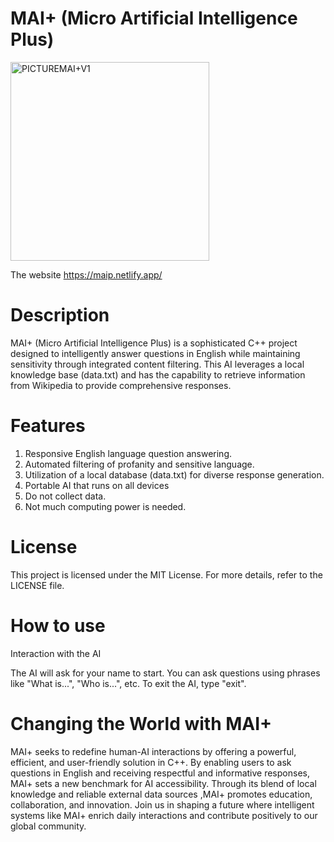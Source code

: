 # MAI+ (Micro Artificial Intelligence Plus)
<img width="318" alt="PICTUREMAI+V1" src="https://github.com/PENCILBLUE0/MAI/assets/165153091/bc598ec0-7f73-4249-a071-6aad58e6d4c7">

The website  https://maip.netlify.app/
# Description
MAI+ (Micro Artificial Intelligence Plus) is a sophisticated C++ project designed to intelligently answer questions in English while maintaining sensitivity through integrated content filtering. This AI leverages a local knowledge base (data.txt) and has the capability to retrieve information from Wikipedia to provide comprehensive responses.

# Features
1. Responsive English language question answering.
2. Automated filtering of profanity and sensitive language.
3. Utilization of a local database (data.txt) for diverse response generation.
4. Portable AI that runs on all devices
5. Do not collect data.
6. Not much computing power is needed.
# License
This project is licensed under the MIT License. For more details, refer to the LICENSE file.

# How to use

Interaction with the AI

The AI will ask for your name to start.
You can ask questions using phrases like "What is...", "Who is...", etc.
To exit the AI, type "exit".

# Changing the World with MAI+
MAI+ seeks to redefine human-AI interactions by offering a powerful, efficient, and user-friendly solution in C++. By enabling users to ask questions in English and receiving respectful and informative responses, MAI+ sets a new benchmark for AI accessibility. Through its blend of local knowledge and reliable external data sources ,MAI+ promotes education, collaboration, and innovation. Join us in shaping a future where intelligent systems like MAI+ enrich daily interactions and contribute positively to our global community.
